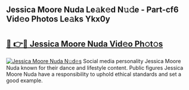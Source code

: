 ## Jessica Moore Nuda Le𝚊k𝚎d N𝚞𝚍e - Part-cf6 Vid𝚎o Photos Le𝚊ks Ykx0y

# <h2><a href="http://fbc3iy5.evod.top/?m=Jessica+Moore+Nuda">🔗 👉🔴 Jessica Moore Nuda Vid𝚎o Ph𝚘t𝚘s</a></h2>

[![Jessica Moore Nuda N𝚞d𝚎s](https://i.imgur.com/8V9OHl7.gif)](http://fbc3iy5.evod.top/?m=Jessica+Moore+Nuda)
Social media personality Jessica Moore Nuda known for their dance and lifestyle content. Public figures Jessica Moore Nuda have a responsibility to uphold ethical standards and set a good example. 
